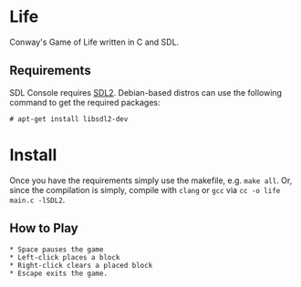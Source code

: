# Life

Conway's Game of Life written in C and SDL.

## Requirements

SDL Console requires [SDL2](https://www.libsdl.org/download-2.0.php).
Debian-based distros can use the following command to get the required
packages:

    # apt-get install libsdl2-dev

# Install

Once you have the requirements simply use the makefile, e.g. `make all`. 
Or, since the compilation is simply, compile with `clang` or `gcc` via 
`cc -o life main.c -lSDL2`.

## How to Play

    * Space pauses the game
    * Left-click places a block
    * Right-click clears a placed block
    * Escape exits the game.
